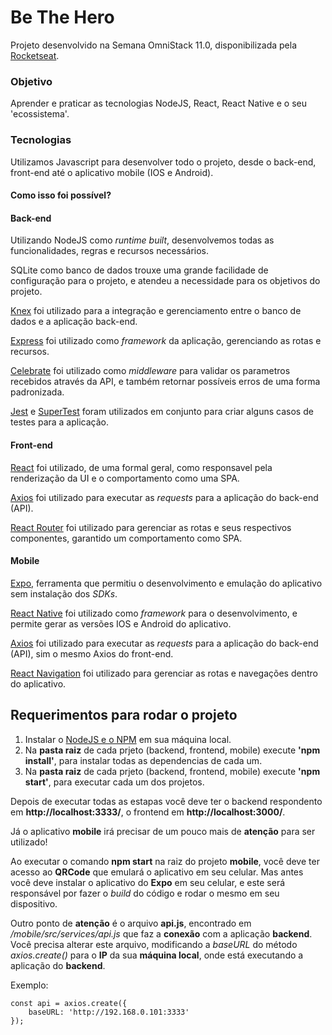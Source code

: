 # Be The Hero

Projeto desenvolvido na Semana OmniStack 11.0, disponibilizada pela [Rocketseat](https://rocketseat.com.br/).

### Objetivo

Aprender e praticar as tecnologias NodeJS, React, React Native e o seu 'ecossistema'.

### Tecnologias

Utilizamos Javascript para desenvolver todo o projeto, desde o back-end, front-end até o aplicativo mobile (IOS e Android).

#### Como isso foi possível?

#### Back-end

Utilizando NodeJS como *runtime built*, desenvolvemos todas as funcionalidades, regras e recursos necessários.

SQLite como banco de dados trouxe uma grande facilidade de configuração para o projeto, e atendeu a necessidade para os objetivos do projeto. 

[Knex](http://knexjs.org/) foi utilizado para a integração e gerenciamento entre o banco de dados e a aplicação back-end.

[Express](https://expressjs.com/pt-br/) foi utilizado como *framework* da aplicação, gerenciando as rotas e recursos.

[Celebrate](https://github.com/arb/celebrate) foi utilizado como *middleware* para validar os parametros recebidos através da API, e também retornar possíveis erros de uma forma padronizada.

[Jest](https://jestjs.io/) e [SuperTest](https://github.com/visionmedia/supertest) foram utilizados em conjunto para criar alguns casos de testes para a aplicação.

#### Front-end

[React](https://pt-br.reactjs.org/) foi utilizado, de uma formal geral, como responsavel pela renderização da UI e o comportamento como uma SPA.

[Axios](https://github.com/axios/axios) foi utilizado para executar as *requests* para a aplicação do back-end (API).

[React Router](https://reacttraining.com/react-router/web/guides/quick-start) foi utilizado para gerenciar as rotas e seus respectivos componentes, garantido um comportamento como SPA.

#### Mobile

[Expo](https://expo.io/), ferramenta que permitiu o desenvolvimento e emulação do aplicativo sem instalação dos *SDKs*.

[React Native](https://reactnative.dev/) foi utilizado como *framework* para o desenvolvimento, e permite gerar as versões IOS e Android do aplicativo.

[Axios](https://github.com/axios/axios) foi utilizado para executar as *requests* para a aplicação do back-end (API), sim o mesmo Axios do front-end.

[React Navigation](https://reactnavigation.org/) foi utilizado para gerenciar as rotas e navegações dentro do aplicativo.

## Requerimentos para rodar o projeto

1. Instalar o [NodeJS e o NPM](https://nodejs.org/en/) em sua máquina local.
2. Na **pasta raiz** de cada prjeto (backend, frontend, mobile) execute **'npm install'**, para instalar todas as dependencias de cada um.
3. Na **pasta raiz** de cada prjeto (backend, frontend, mobile) execute **'npm start'**, para executar cada um dos projetos.

Depois de executar todas as estapas você deve ter o backend respondento em **http://localhost:3333/**, o frontend em **http://localhost:3000/**.

Já o aplicativo **mobile** irá precisar de um pouco mais de **atenção** para ser utilizado!

Ao executar o comando **npm start** na raiz do projeto **mobile**, você deve ter acesso ao **QRCode** que emulará o aplicativo em seu celular. Mas antes você deve instalar o aplicativo do **Expo** em seu celular, e este será responsável por fazer o *build* do código e rodar o mesmo em seu dispositivo.

Outro ponto de **atenção** é o arquivo **api.js**, encontrado em */mobile/src/services/api.js* que faz a **conexão** com a aplicação **backend**. Você precisa alterar este arquivo, modificando a *baseURL* do método *axios.create()* para o **IP** da sua **máquina local**, onde está executando a aplicação do **backend**.

Exemplo: 
```
const api = axios.create({
    baseURL: 'http://192.168.0.101:3333'
});
```
